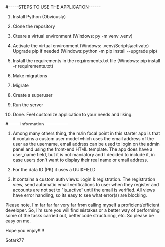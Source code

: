 #-----STEPS TO USE THE APPLICATION------

1. Install Python (Obviously)

2. Clone the repository

3. Cteare a virtual environment (Windows: py -m venv .venv)

4. Activate the virtual environment (Windows: .venv\Scripts\activate) Upgrade pip if needed (Windows: python -m pip install --upgrade pip)

5. Install the requirements in the requirements.txt file (Windows: pip install -r requirements.txt)

6. Make migrations

7. Migrate

8. Create a superuser

9. Run the server

10. Done. Feel customize application to your needs and liking.


#------Information------------

1. Among many others thing, the main focal point in this starter app is that it contains a custom user model which uses the email address of the user as the username, email address can be used to login on the admin panel and using the front-end HTML template. The app does have a user_name field, but it is not mandatory and I decided to include it, in case users don't want to display their real name or email address.

2. For the data ID (PK) it uses a UUIDFIELD

3. It contains a custom auth views: Login & registration. The registration view, send automatic email verifications to user when they register and accounts are not set to "is_active" until the email is verified. All views have error handling, so its easy to see what error(s) are blocking.




Please note. I'm far far far very far from calling myself a proficient/efficient developer. So, I’m sure you will find mistakes or a better way of performing some of the tasks carried out, better code structuring, etc. So please be easy on me.

Hope you enjoy!!!!!

Sotark77
